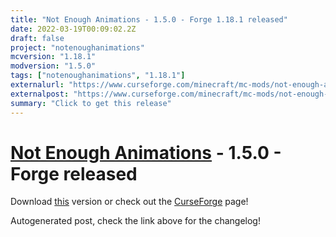 ```yaml
---
title: "Not Enough Animations - 1.5.0 - Forge 1.18.1 released"
date: 2022-03-19T00:09:02.2Z
draft: false
project: "notenoughanimations"
mcversion: "1.18.1"
modversion: "1.5.0"
tags: ["notenoughanimations", "1.18.1"]
externalurl: "https://www.curseforge.com/minecraft/mc-mods/not-enough-animations/files/3699195"
externalpost: "https://www.curseforge.com/minecraft/mc-mods/not-enough-animations/files/3699195"
summary: "Click to get this release"
---
```

# [Not Enough Animations](/project/notenoughanimations) - 1.5.0 - Forge released
Download [this](https://www.curseforge.com/minecraft/mc-mods/not-enough-animations/files/3699195) version or check out the [CurseForge](https://www.curseforge.com/minecraft/mc-mods/not-enough-animations) page!

Autogenerated post, check the link above for the changelog!
